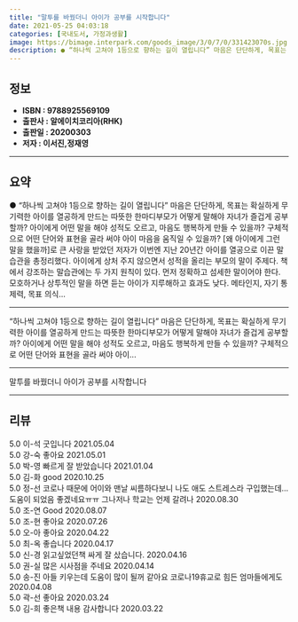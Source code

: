 ```yaml
---
title: "말투를 바꿨더니 아이가 공부를 시작합니다"
date: 2021-05-25 04:03:18
categories: [국내도서, 가정과생활]
image: https://bimage.interpark.com/goods_image/3/0/7/0/331423070s.jpg
description: ● “하나씩 고쳐야 1등으로 향하는 길이 열립니다” 마음은 단단하게, 목표는 확실하게 무기력한 아이를 열공하게 만드는 따뜻한 한마디부모가 어떻게 말해야 자녀가 즐겁게 공부할까? 아이에게 어떤 말을 해야 성적도 오르고, 마음도 행복하게 만들 수 있을까? 구체적으로 어떤 단어와 표현을 골
---
```


## **정보**

- **ISBN : 9788925569109**
- **출판사 : 알에이치코리아(RHK)**
- **출판일 : 20200303**
- **저자 : 이서진,정재영**

------



## **요약**

●  “하나씩 고쳐야 1등으로 향하는 길이 열립니다” 마음은 단단하게, 목표는 확실하게 무기력한 아이를 열공하게 만드는 따뜻한 한마디부모가 어떻게 말해야 자녀가 즐겁게 공부할까? 아이에게 어떤 말을 해야 성적도 오르고, 마음도 행복하게 만들 수 있을까? 구체적으로 어떤 단어와 표현을 골라 써야 아이 마음을 움직일 수 있을까? [왜 아이에게 그런 말을 했을까]로 큰 사랑을 받았던 저자가 이번엔 지난 20년간 아이를 열공으로 이끈 말습관을 총정리했다. 아이에게 상처 주지 않으면서 성적을 올리는 부모의 말이 주제다. 책에서 강조하는 말습관에는 두 가지 원칙이 있다. 먼저 정확하고 섬세한 말이어야 한다. 모호하거나 상투적인 말을 하면 듣는 아이가 지루해하고 효과도 낮다. 메타인지, 자기 통제력, 목표 의식...

------

“하나씩 고쳐야 1등으로 향하는 길이 열립니다”
마음은 단단하게, 목표는 확실하게 
무기력한 아이를 열공하게 만드는 따뜻한 한마디부모가 어떻게 말해야 자녀가 즐겁게 공부할까? 아이에게 어떤 말을 해야 성적도 오르고, 마음도 행복하게 만들 수 있을까? 구체적으로 어떤 단어와 표현을 골라 써야 아이... 

------


말투를 바꿨더니 아이가 공부를 시작합니다 

------


## **리뷰** 

5.0 이-석 굿입니다 2021.05.04 <br/>5.0 강-숙 좋아요 2021.05.01 <br/>5.0 박-영 빠르게 잘 받았습니다 2021.01.04 <br/>5.0 김-화 good 2020.10.25 <br/>5.0 정-선 코로나 때문에 어이와 맨날 씨름하다보니 나도 애도 스트레스라 구입했는데...도움이 되었음 좋겠네요ㅠㅠ 그나저나 학교는 언제 갈려나 2020.08.30 <br/>5.0 조-연 Good 2020.08.07 <br/>5.0 조-현 좋아요 2020.07.26 <br/>5.0 오-아 좋아요  2020.04.22 <br/>5.0 최-옥 좋습니다  2020.04.17 <br/>5.0 신-경 읽고싶었던책 싸게 잘 샀습니다. 2020.04.16 <br/>5.0 권-실 많은 시사점을 주네요 2020.04.14 <br/>5.0 송-진 아들 키우는데 도움이 많이 될꺼 같아요
코로나19휴교로 힘든 엄마들에게도  2020.04.08 <br/>5.0 곽-선 좋아요 2020.03.24 <br/>5.0 김-희 좋은책 내용 감사합니다 2020.03.22 <br/>